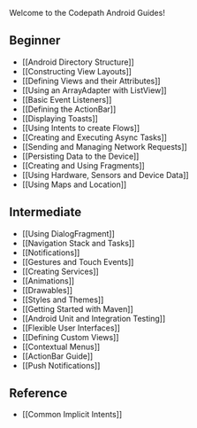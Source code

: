 Welcome to the Codepath Android Guides!

## Beginner

* [[Android Directory Structure]]
* [[Constructing View Layouts]]
* [[Defining Views and their Attributes]] 
* [[Using an ArrayAdapter with ListView]]
* [[Basic Event Listeners]]
* [[Defining the ActionBar]]
* [[Displaying Toasts]]
* [[Using Intents to create Flows]]
* [[Creating and Executing Async Tasks]]
* [[Sending and Managing Network Requests]]
* [[Persisting Data to the Device]]
* [[Creating and Using Fragments]]
* [[Using Hardware, Sensors and Device Data]]
* [[Using Maps and Location]]

## Intermediate

* [[Using DialogFragment]]
* [[Navigation Stack and Tasks]]
* [[Notifications]]
* [[Gestures and Touch Events]]
* [[Creating Services]]
* [[Animations]]
* [[Drawables]]
* [[Styles and Themes]]
* [[Getting Started with Maven]]
* [[Android Unit and Integration Testing]]
* [[Flexible User Interfaces]]
* [[Defining Custom Views]]
* [[Contextual Menus]]
* [[ActionBar Guide]]
* [[Push Notifications]]

## Reference

* [[Common Implicit Intents]]